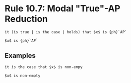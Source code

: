 Rule 10.7: Modal "True"-AP Reduction
====================================


```{rewrite-rule}
it (is true | is the case | holds) that $x$ is {ph}`AP`

$x$ is {ph}`AP`
```


Examples
--------

```{rewrite-rule}
it is the case that $x$ is non-empy

$x$ is non-empty
```
